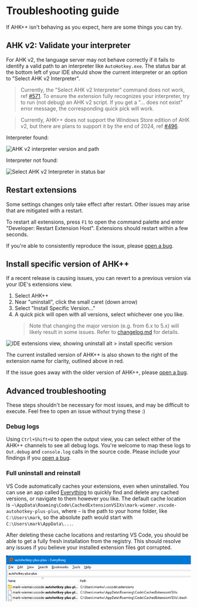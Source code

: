 # Troubleshooting guide

If AHK++ isn't behaving as you expect, here are some things you can try.

## AHK v2: Validate your interpreter

For AHK v2, the language server may not behave correctly if it fails to identify a valid path to an interpreter like `AutoHotkey.exe`. The status bar at the bottom left of your IDE should show the current interpreter or an option to "Select AHK v2 Interpreter".

> Currently, the "Select AHK v2 Interpreter" command does not work, ref [#571](https://github.com/mark-wiemer/ahkpp/issues/571).
> To ensure the extension fully recognizes your interpreter, try to run (not debug) an AHK v2 script. If you get a "... does not exist" error message, the corresponding quick pick will work.

> Currently, AHK++ does not support the Windows Store edition of AHK v2, but there are plans to support it by the end of 2024, ref [#496](https://github.com/mark-wiemer/ahkpp/issues/496).

Interpreter found:

![AHK v2 interpreter version and path](../image/ahkV2InterpreterAndPath.png)

Interpreter not found:

![Select AHK v2 Interpreter in status bar](../image/selectAHKV2Interpreter.png)

## Restart extensions

Some settings changes only take effect after restart. Other issues may arise that are mitigated with a restart.

To restart all extensions, press `F1` to open the command palette and enter "Developer: Restart Extension Host". Extensions should restart within a few seconds.

If you're able to consistently reproduce the issue, please [open a bug](https://github.com/mark-wiemer/ahkpp/issues/new/choose).

## Install specific version of AHK++

If a recent release is causing issues, you can revert to a previous version via your IDE's extensions view.

1. Select AHK++
1. Near "uninstall", click the small caret (down arrow)
1. Select "Install Specific Version..."
1. A quick pick will open with all versions, select whichever one you like.
    > Note that changing the major version (e.g. from 6.x to 5.x) will likely result in some issues. Refer to [changelog.md](../changelog.md) for details.

![IDE extensions view, showing uninstall alt > install specific version](../image/installSpecificVersion.png)

The current installed version of AHK++ is also shown to the right of the extension name for clarity, outlined above in red.

If the issue goes away with the older version of AHK++, please [open a bug](https://github.com/mark-wiemer/ahkpp/issues/new/choose).

## Advanced troubleshooting

These steps shouldn't be necessary for most issues, and may be difficult to execute. Feel free to open an issue without trying these :)

### Debug logs

Using `Ctrl+Shift+U` to open the output view, you can select either of the AHK++ channels to see all debug logs. You're welcome to map these logs to `Out.debug` and `console.log` calls in the source code. Please include your findings if you [open a bug](https://github.com/mark-wiemer/ahkpp/issues/new/choose).

### Full uninstall and reinstall

VS Code automatically caches your extensions, even when uninstalled. You can use an app called [Everything](https://www.voidtools.com/downloads/) to quickly find and delete any cached versions, or navigate to them however you like. The default cache location is `~\AppData\Roaming\Code\CachedExtensionVSIXs\mark-wiemer.vscode-autohotkey-plus-plus`, where `~` is the path to your home folder, like `C:\Users\mark`, so the absolute path would start with `C:\Users\mark\AppData\...`.

After deleting these cache locations and restarting VS Code, you should be able to get a fully fresh installation from the registry. This should resolve any issues if you believe your installed extension files got corrupted.

![Everything search results showing two cached versions of AHK++](../image/cached-extensions-everything.png)
